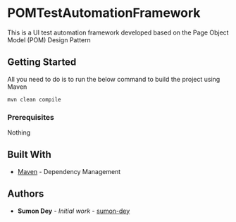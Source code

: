 # POMTestAutomationFramework

This is a UI test automation framework developed based on the Page Object Model (POM) Design Pattern 

## Getting Started

All you need to do is to run the below command to build the project using Maven

```
mvn clean compile
```

### Prerequisites

Nothing



## Built With

* [Maven](https://maven.apache.org/) - Dependency Management



## Authors

* **Sumon Dey** - *Initial work* - [sumon-dey](https://github.com/sumon-dey)






